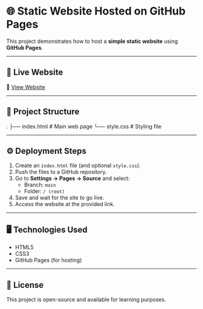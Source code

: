 # 🌐 Static Website Hosted on GitHub Pages

This project demonstrates how to host a **simple static website** using **GitHub Pages**.

---

## 🚀 Live Website
🔗 [View Website](https://akanksha98501.github.io/static-website/)

---

## 📂 Project Structure
.
├── index.html # Main web page
└── style.css # Styling file

---

## ⚙️ Deployment Steps
1. Create an `index.html` file (and optional `style.css`).
2. Push the files to a GitHub repository.
3. Go to **Settings → Pages → Source** and select:
   - Branch: `main`
   - Folder: `/ (root)`
4. Save and wait for the site to go live.
5. Access the website at the provided link.

---

## 🖥️ Technologies Used
- HTML5  
- CSS3  
- GitHub Pages (for hosting)

---

## 📜 License
This project is open-source and available for learning purposes.
